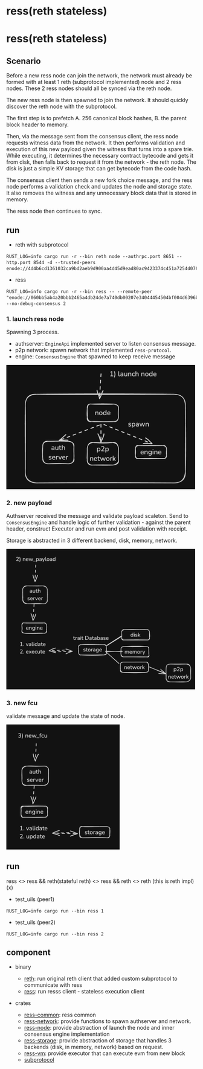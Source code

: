 # ress(reth stateless)

# ress(reth stateless)

## Scenario

Before a new ress node can join the network, the network must already be formed with at least 1 reth (subprotocol implemented) node and 2 ress nodes. These 2 ress nodes should all be synced via the reth node.

The new ress node is then spawned to join the network. It should quickly discover the reth node with the subprotocol.

The first step is to prefetch A. 256 canonical block hashes, B. the parent block header to memory.

Then, via the message sent from the consensus client, the ress node requests witness data from the network. It then performs validation and execution of this new payload given the witness that turns into a spare trie. While executing, it determines the necessary contract bytecode and gets it from disk, then falls back to request it from the network - the reth node. The disk is just a simple KV storage that can get bytecode from the code hash.

The consensus client then sends a new fork choice message, and the ress node performs a validation check and updates the node and storage state. It also removes the witness and any unnecessary block data that is stored in memory.

The ress node then continues to sync.


## run

- reth with subprotocol
```console
RUST_LOG=info cargo run -r --bin reth node --authrpc.port 8651 --http.port 8544 -d --trusted-peers enode://4d4b6cd1361032ca9bd2aeb9d900aa4d45d9ead80ac9423374c451a7254d07662a3eada2d0fe208b6d257ceb0f064284662e857f57b66b54c198bd310ded36d0@127.0.0.1:61398
```

- ress
```console
RUST_LOG=info cargo run -r --bin ress -- --remote-peer "enode://060bb5ab4a20bbb2465a4db24de7a740db00207e34044454504bf004d6396bd9b03bf08b1df3f1f468366a2c0b809dee7aa54069af94fa11bdb26b9103ee76d6@127.0.0.1:30303" --no-debug-consensus 2
```

### 1. launch ress node

Spawning 3 process.
- authserver: `EngineApi` implemented server to listen consensus message.
- p2p network: spawn network that implemented `ress-protocol`.
- engine: `ConsensusEngine` that spawned to keep receive message


<img src=".github/images/1.png" alt="" width="500" />

### 2. new payload

Authserver received the message and validate payload scaleton. Send to `ConsensusEngine` and handle logic of further validation - against the parent header, construct Executor and run evm and post validation with receipt.

Storage is abstracted in 3 different backend, disk, memory, network.


<img src=".github/images/2.png" alt="" width="500" />

### 3. new fcu

validate message and update the state of node.

<img src=".github/images/3.png" alt="" width="300" />



## run
ress <> ress && reth(stateful reth) <> ress && reth <> reth (this is reth impl)(x)

- test_uils (peer1)
```console
RUST_LOG=info cargo run --bin ress 1
```

- test_uils (peer2)
```console
RUST_LOG=info cargo run --bin ress 2
```


## component

- binary
  - [reth](./bin/reth): run original reth client that added custom subprotocol to communicate with ress
  - [ress](./bin/ress): run resss client - stateless execution client

- crates
  - [ress-common](./crates/common): ress common
  - [ress-network](./crates/network): provide functions to spawn authserver and network.
  - [ress-node](./crates/node): provide abstraction of launch the node and inner consensus engine implementation
  - [ress-storage](./crates/storage): provide abstraction of storage that handles 3 backends (disk, in memory, network) based on request.
  - [ress-vm](./crates/vm): provide executor that can execute evm from new block
  - [subprotocol](./crates/subprotocol/)
